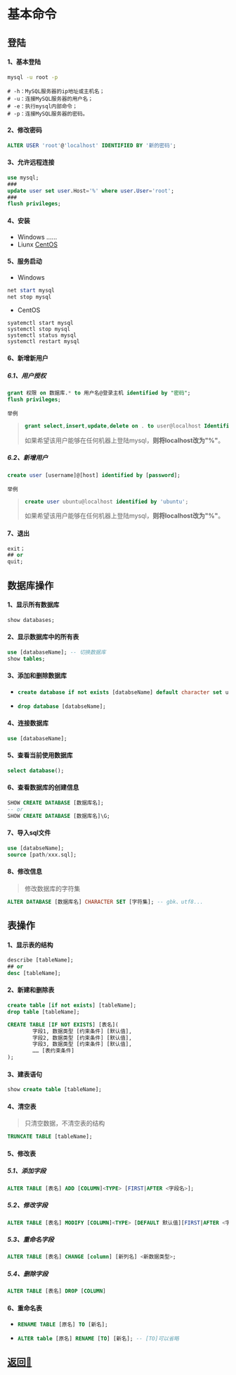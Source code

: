 # 基本命令

## 登陆

<a id="1"><!--登陆--></a>

#### 1、基本登陆

```bash
mysql -u root -p
```

```shell
# -h：MySQL服务器的ip地址或主机名；
# -u：连接MySQL服务器的用户名；
# -e：执行mysql内部命令；
# -p：连接MySQL服务器的密码。
```

#### 2、修改密码

```sql
ALTER USER 'root'@'localhost' IDENTIFIED BY '新的密码';
```

#### 3、允许远程连接

```sql
use mysql;
###
update user set user.Host='%' where user.User='root';
###
flush privileges;
```

#### 4、安装

- Windows   ......
- Liunx  [CentOS](../../Linux/Linux/Linux_environment.md)

#### 5、服务启动

- Windows

```powershell
net start mysql
net stop mysql
```

- CentOS

```shell
syatemctl start mysql
systemctl stop mysql
systemctl status mysql
systemctl restart mysql
```

#### 6、新增新用户

##### 6.1、用户授权

```sql
grant 权限 on 数据库.* to 用户名@登录主机 identified by "密码";
flush privileges;
```

`举例`

> ```sql
> grant select,insert,update,delete on . to user@localhost Identified by “password”;
> ```
>
> 如果希望该用户能够在任何机器上登陆mysql，**则将localhost改为\"%\"**。

##### 6.2、新增用户

```sql
create user [username]@[host] identified by [password];
```

`举例`

> ```sql
> create user ubuntu@localhost identified by 'ubuntu';
> ```
>
> 如果希望该用户能够在任何机器上登陆mysql，**则将localhost改为\"%\"**。

#### 7、退出

```sql
exit；
## or
quit;
```

## 数据库操作

<a id="2"><!--数据库操作--></a>

#### 1、显示所有数据库

```sql
show databases;
```

#### 2、显示数据库中的所有表

```sql
use [databaseName]; -- 切换数据库
show tables;
```

#### 3、添加和删除数据库

- ```sql
  create database if not exists [databseName] default character set utf8mb4;
  ```


- ```sql
  drop database [databseName];
  ```


#### 4、连接数据库

```sql
use [databaseName];
```

#### 5、查看当前使用数据库

```sql
select database();
```

#### 6、查看数据库的创建信息

```sql
SHOW CREATE DATABASE [数据库名]; 
-- or 
SHOW CREATE DATABASE [数据库名]\G;
```

#### 7、导入sql文件

```sql
use [databseName];
source [path/xxx.sql];
```

#### 8、修改信息

> 修改数据库的字符集

```sql
ALTER DATABASE [数据库名] CHARACTER SET [字符集]; -- gbk、utf8...
```

## 表操作

<a id="3"><!--表操作--></a>

#### 1、显示表的结构

```sql
describe [tableName];
## or
desc [tableName];
```

#### 2、新建和删除表

```sql
create table [if not exists] [tableName];
drop table [tableName];
```

```sql
CREATE TABLE [IF NOT EXISTS] [表名]( 
        字段1, 数据类型 [约束条件] [默认值], 
        字段2, 数据类型 [约束条件] [默认值], 
        字段3, 数据类型 [约束条件] [默认值], 
        …… [表约束条件]
);
```

#### 3、建表语句

```sql
show create table [tableName];
```

#### 4、清空表

> 只清空数据，不清空表的结构

```sql
TRUNCATE TABLE [tableName];
```

#### 5、修改表

##### 5.1、添加字段

```sql
ALTER TABLE [表名] ADD [COLUMN]<TYPE> [FIRST|AFTER <字段名>];
```

##### 5.2、修改字段

```sql
ALTER TABLE [表名] MODIFY [COLUMN]<TYPE> [DEFAULT 默认值][FIRST|AFTER <字段名 2>];
```

##### 5.3、重命名字段

```sql
ALTER TABLE [表名] CHANGE [column] [新列名] <新数据类型>;
```

##### 5.4、删除字段

```sql
ALTER TABLE [表名] DROP [COLUMN]
```

#### 6、重命名表

- ```sql
  RENAME TABLE [原名] TO [新名];
  ```

- ```sql
  ALTER table [原名] RENAME [TO] [新名]; -- [TO]可以省略
  ```

## [返回🥣](../README.md)
